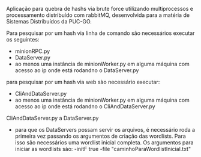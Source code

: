 Aplicação para quebra de hashs via brute force
utilizando multiprocessos e processamento distribuído
com rabbitMQ, desenvolvida para a matéria de Sistemas Distribuídos da PUC-GO.

Para pesquisar por um hash via linha de comando são necessários executar os seguintes:
- minionRPC.py
- DataServer.py
- ao menos uma instância de minionWorker.py em alguma máquina com acesso ao ip onde está rodandno o DataServer.py

para pesquisar por um hash via web sào necessário executar:
 
- CliAndDataServer.py
- ao menos uma instância de minionWorker.py em alguma máquina com acesso ao ip onde está rodandno o CliAndDataServer.py

CliAndDataServer.py a DataServer.py
- para que os DataServers possam servir os arquivos, é necessário roda a primeira vez passando os argumentos de criação das wordlists. 
Para isso são necessários uma wordlist inicial completa.
Os argumentos para iniciar as wordlists sào: -initF true -file "caminhoParaWordlistInicial.txt"